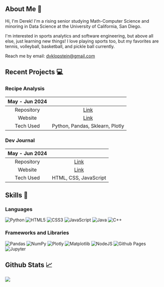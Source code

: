 ## About Me 👋

Hi, I'm Derek! I'm a rising senior studying Math-Computer Science and minoring in Data Science at the University of California, San Diego.

I'm interested in sports analytics and software engineering, but above all else, just learning new things! I love playing sports too, but my favorites are tennis, volleyball, basketball, and pickle ball currently.

Reach me by email: dvklopstein@gmail.com

## Recent Projects 💻

### Recipe Analysis 

| May - Jun 2024 |                                                       |
| :------------: | :---------------------------------------------------: |
| Repository     | [Link](https://github.com/dklopstein/recipe-analysis) |
| Website        | [Link](https://dklopstein.github.io/recipe-analysis)  |
| Tech Used      | Python, Pandas, Sklearn, Plotly                       |

### Dev Journal 

| May - Jun 2024 |                                                                                                 |
| :------------: | :---------------------------------------------------------------------------------------------: |
| Repository     | [Link](https://github.com/cse110-sp24-group25/cse110-sp24-group25)                              |
| Website        | [Link](https://cse110-sp24-group25.github.io/cse110-sp24-group25/source/homepage/homepage.html) |
| Tech Used      | HTML, CSS, JavaScript                                                                           |



<!-- 
Using:
https://github.com/alexandresanlim/Badges4-README.md-Profile?tab=readme-ov-file#-languages- 
-->
## Skills 🍳

### Languages
![Python](https://img.shields.io/badge/python-3670A0?style=for-the-badge&logo=python&logoColor=ffdd54)
![HTML5](https://img.shields.io/badge/HTML5-E34F26?style=for-the-badge&logo=html5&logoColor=white)
![CSS3](https://img.shields.io/badge/css3-%231572B6.svg?style=for-the-badge&logo=css3&logoColor=white)
![JavaScript](https://img.shields.io/badge/JavaScript-323330?style=for-the-badge&logo=javascript&logoColor=F7DF1E)
![Java](https://img.shields.io/badge/java-%23ED8B00.svg?style=for-the-badge&logo=openjdk&logoColor=white)
![C++](https://img.shields.io/badge/C%2B%2B-00599C?style=for-the-badge&logo=c%2B%2B&logoColor=white)

### Frameworks and Libraries
![Pandas](https://img.shields.io/badge/Pandas-2C2D72?style=for-the-badge&logo=pandas&logoColor=white)
![NumPy](https://img.shields.io/badge/Numpy-777BB4?style=for-the-badge&logo=numpy&logoColor=white)
![Plotly](https://img.shields.io/badge/Plotly-%233F4F75.svg?style=for-the-badge&logo=plotly&logoColor=white)
![Matplotlib](https://img.shields.io/badge/Matplotlib-%23ffffff.svg?style=for-the-badge&📈📈logo=Matplotlib&logoColor=black) 
![NodeJS](https://img.shields.io/badge/node.js-6DA55F?style=for-the-badge&logo=node.js&logoColor=white)
![Github Pages](https://img.shields.io/badge/GitHub%20Pages-222222?style=for-the-badge&logo=GitHub%20Pages&logoColor=white)
![Jupyter](https://img.shields.io/badge/Jupyter-F37626.svg?&style=for-the-badge&logo=Jupyter&logoColor=white)


## Github Stats 📈
![](https://github-readme-stats.vercel.app/api/top-langs/?username=dklopstein&theme=dark&hide_border=true&include_all_commits=true&count_private=false&layout=compact)